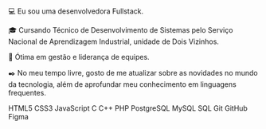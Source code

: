 💻 Eu sou uma desenvolvedora Fullstack.

🎓 Cursando Técnico de Desenvolvimento de Sistemas pelo Serviço Nacional de Aprendizagem Industrial, unidade de Dois Vizinhos.

🔎 Ótima em gestão e liderança de equipes.

✒️ No meu tempo livre, gosto de me atualizar sobre as novidades no mundo da tecnologia, além de aprofundar meu conhecimento em linguagens frequentes.

HTML5 CSS3 JavaScript C C++ PHP PostgreSQL MySQL SQL Git GitHub Figma
  
